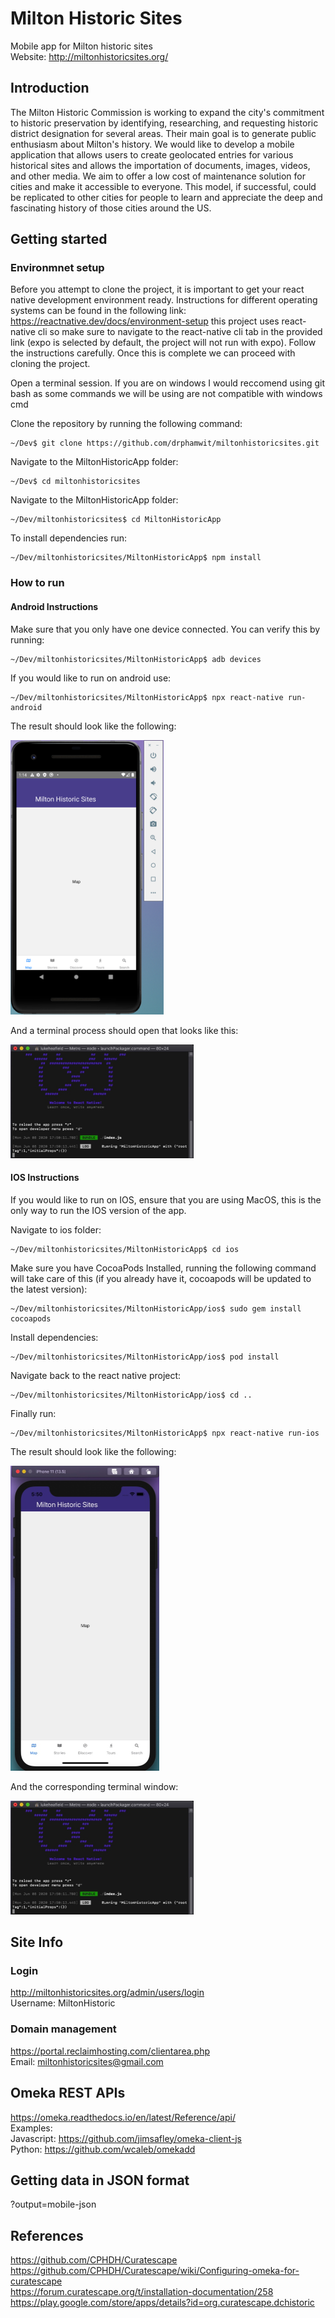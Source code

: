 # Milton Historic Sites
Mobile app for Milton historic sites  
Website: http://miltonhistoricsites.org/

## Introduction

The Milton Historic Commission is working to expand the city's commitment to historic preservation by identifying, researching, and requesting historic district designation for several areas. Their main goal is to generate public enthusiasm about Milton's history. We would like to develop a mobile application that allows users to create geolocated entries for various historical sites and allows the importation of documents, images, videos, and other media. We aim to offer a low cost of maintenance solution for cities and make it accessible to everyone. This model, if successful, could be replicated to other cities for people to learn and appreciate the deep and fascinating history of those cities around the US.

## Getting started
### Environmnet setup
Before you attempt to clone the project, it is important to get your react native development environment ready. Instructions for different operating systems can be found in the following link: https://reactnative.dev/docs/environment-setup this project uses react-native cli so make sure to navigate to the react-native cli tab in the provided link (expo is selected by default, the project will not run with expo). Follow the instructions carefully. Once this is complete we can proceed with cloning the project.

Open a terminal session. If you are on windows I would reccomend using git bash as some commands we will be using are not compatible with windows cmd

Clone the repository by running the following command: 

```console
~/Dev$ git clone https://github.com/drphamwit/miltonhistoricsites.git
```

Navigate to the MiltonHistoricApp folder: 

```console
~/Dev$ cd miltonhistoricsites
```

Navigate to the MiltonHistoricApp folder: 

```console
~/Dev/miltonhistoricsites$ cd MiltonHistoricApp
```

To install dependencies run:

```console
~/Dev/miltonhistoricsites/MiltonHistoricApp$ npm install
```
### How to run
#### Android Instructions
Make sure that you only have one device connected. You can verify this by running: 

```console
~/Dev/miltonhistoricsites/MiltonHistoricApp$ adb devices
```

If you would like to run on android use:

```console
~/Dev/miltonhistoricsites/MiltonHistoricApp$ npx react-native run-android
```

The result should look like the following:

<img src="/Images/Android-Run-Example.png" height="439" width="245">

And a terminal process should open that looks like this:

<img src="/Images/Terminal-Run-Example.jpeg" height="182" width="293">
 
#### IOS Instructions
If you would like to run on IOS, ensure that you are using MacOS, this is the only way to run the IOS version of the app. 

Navigate to ios folder:

```console
~/Dev/miltonhistoricsites/MiltonHistoricApp$ cd ios
```

Make sure you have CocoaPods Installed, running the following command will take care of this (if you already have it, cocoapods will be updated to the latest version):

```console
~/Dev/miltonhistoricsites/MiltonHistoricApp/ios$ sudo gem install cocoapods
```

Install dependencies:

```console
~/Dev/miltonhistoricsites/MiltonHistoricApp/ios$ pod install
```

Navigate back to the react native project:

```console
~/Dev/miltonhistoricsites/MiltonHistoricApp/ios$ cd ..
```

Finally run: 

```console
~/Dev/miltonhistoricsites/MiltonHistoricApp$ npx react-native run-ios
```

The result should look like the following:

<img src="/Images/IOS-Run-Example.jpeg" height="488" width="238">

And the corresponding terminal window:

<img src="/Images/Terminal-Run-Example.jpeg" height="182" width="293">

## Site Info
### Login
http://miltonhistoricsites.org/admin/users/login  
Username: MiltonHistoric
### Domain management
https://portal.reclaimhosting.com/clientarea.php  
Email: miltonhistoricsites@gmail.com

## Omeka REST APIs
https://omeka.readthedocs.io/en/latest/Reference/api/  
Examples:  
Javascript: https://github.com/jimsafley/omeka-client-js  
Python: https://github.com/wcaleb/omekadd

## Getting data in JSON format
?output=mobile-json

## References
https://github.com/CPHDH/Curatescape  
https://github.com/CPHDH/Curatescape/wiki/Configuring-omeka-for-curatescape  
https://forum.curatescape.org/t/installation-documentation/258  
https://play.google.com/store/apps/details?id=org.curatescape.dchistoric  
